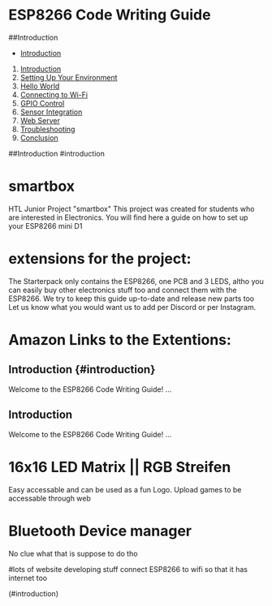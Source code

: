 # ESP8266 Code Writing Guide

##Introduction

- [Introduction](#introduction)


1. [Introduction](#introduction)
2. [Setting Up Your Environment](#setup)
3. [Hello World](#hello-world)
4. [Connecting to Wi-Fi](#wifi-connection)
5. [GPIO Control](#gpio-control)
6. [Sensor Integration](#sensor-integration)
7. [Web Server](#web-server)
8. [Troubleshooting](#troubleshooting)
9. [Conclusion](#conclusion)


##Introduction
#introduction

# smartbox
HTL Junior Project "smartbox" 
This project was created for students who are interested in Electronics. You will find here a guide on how to set up your ESP8266 mini D1

# extensions for the project: 

The Starterpack only contains the ESP8266, one PCB and 3 LEDS, altho you can easily buy other electronics stuff too and connect them with the ESP8266. We try to keep this guide up-to-date and release new parts too
Let us know what you would want us to add per Discord or per Instagram. 

# Amazon Links to the Extentions: 

## Introduction {#introduction}
Welcome to the ESP8266 Code Writing Guide! ...

## Introduction <a name="introduction"></a>
Welcome to the ESP8266 Code Writing Guide! ...



# 16x16 LED Matrix || RGB Streifen 
Easy accessable and can be used as a fun Logo. 
Upload games to be accessable through web

# Bluetooth Device manager
No clue what that is suppose to do tho 

#lots of website developing stuff
connect ESP8266 to wifi so that it has internet too 

(#introduction)
